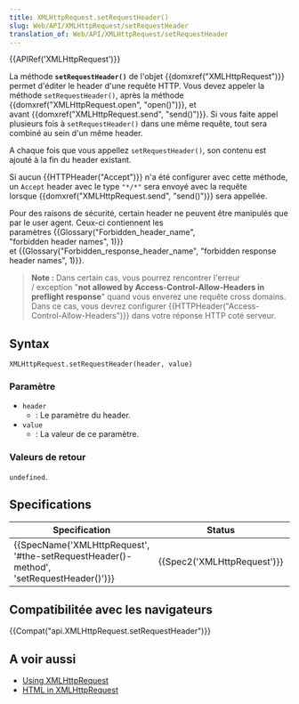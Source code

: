 ```yaml
---
title: XMLHttpRequest.setRequestHeader()
slug: Web/API/XMLHttpRequest/setRequestHeader
translation_of: Web/API/XMLHttpRequest/setRequestHeader
---
```

{{APIRef('XMLHttpRequest')}}

La méthode **`setRequestHeader()`** de l'objet {{domxref("XMLHttpRequest")}} permet d'éditer le header d'une requête HTTP. Vous devez appeler la méthode `setRequestHeader()`, après la méthode {{domxref("XMLHttpRequest.open", "open()")}}, et avant {{domxref("XMLHttpRequest.send", "send()")}}. Si vous faite appel plusieurs fois à `setRequestHeader()` dans une même requête, tout sera combiné au sein d'un même header.

A chaque fois que vous appellez `setRequestHeader()`, son contenu est ajouté à la fin du header existant.

Si aucun {{HTTPHeader("Accept")}} n'a été configurer avec cette méthode, un `Accept` header avec le type `"*/*"` sera envoyé avec la requête lorsque {{domxref("XMLHttpRequest.send", "send()")}} sera appellée.

Pour des raisons de sécurité, certain header ne peuvent être manipulés que par le user agent. Ceux-ci contiennent les paramètres {{Glossary("Forbidden_header_name", "forbidden header names", 1)}}  et {{Glossary("Forbidden_response_header_name", "forbidden response header names", 1)}}.

> **Note :** Dans certain cas, vous pourrez rencontrer l'erreur / exception "**not allowed by Access-Control-Allow-Headers in preflight response**" quand vous enverez une requête cross domains. Dans ce cas, vous devrez configurer {{HTTPHeader("Access-Control-Allow-Headers")}} dans votre réponse HTTP coté serveur.

## Syntax

    XMLHttpRequest.setRequestHeader(header, value)

### Paramètre

- `header`
  - : Le paramètre du header.
- `value`
  - : La valeur de ce paramètre.

### Valeurs de retour

`undefined`.

## Specifications

| Specification                                                                                                        | Status                               | Comment                |
| -------------------------------------------------------------------------------------------------------------------- | ------------------------------------ | ---------------------- |
| {{SpecName('XMLHttpRequest', '#the-setRequestHeader()-method', 'setRequestHeader()')}} | {{Spec2('XMLHttpRequest')}} | WHATWG living standard |

## Compatibilitée avec les navigateurs

{{Compat("api.XMLHttpRequest.setRequestHeader")}}

## A voir aussi

- [Using XMLHttpRequest](/en-US/docs/Web/API/XMLHttpRequest/Using_XMLHttpRequest)
- [HTML in XMLHttpRequest](/en-US/docs/Web/API/XMLHttpRequest/HTML_in_XMLHttpRequest)
